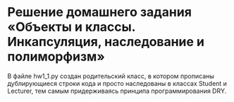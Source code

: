 # Решение домашнего задания «Объекты и классы. Инкапсуляция, наследование и полиморфизм»

В файле hw1_1.py создан родительский класс, в котором прописаны дублирующиеся строки кода и просто наследованы в классах Student и Lecturer, тем самым придерживаясь принципа программирования DRY.
